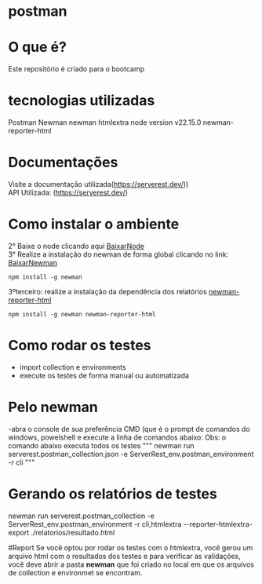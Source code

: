 # postman

# O que é?
Este repositório é criado para o bootcamp

# tecnologias utilizadas
Postman
Newman
newman htmlextra
node version  v22.15.0
newman-reporter-html

# Documentações
Visite a  documentação utilizada(https://serverest.dev/))<br/>
API Utilizada: (https://serverest.dev/)

# Como instalar o ambiente
2° Baixe o node clicando aqui [BaixarNode](https://nodejs.org/en/download)<br/>
3° Realize a instalação do newman de forma global clicando no link:   [BaixarNewman](https://www.npmjs.com/package/newman)<br/>
```
npm install -g newman 
```
3ºterceiro: realize a instalação da dependência dos relatórios [newman-reporter-html](https://www.npmjs.com/package/newman-reporter-html) 

```
npm install -g newman newman-reporter-html
```
# Como rodar os testes
- import collection e environments
- execute os testes de forma manual ou automatizada

# Pelo newman
-abra o console de sua preferência CMD (que é o prompt de comandos do windows, powelshell e execute a linha de comandos abaixo:
Obs: o comando abaixo executa todos os testes
"""
newman run serverest.postman_collection.json -e ServerRest_env.postman_environment -r cli
"""
 # Gerando os relatórios de testes

 newman run serverest.postman_collection -e ServerRest_env.postman_environment -r cli,htmlextra --reporter-htmlextra-export ./relatorios/resultado.html

#Report 
Se você optou por rodar os testes com o htmlextra, você gerou um arquivo html com o resultados dos testes e para verificar as validações, você deve abrir a pasta **newman** que foi criado no local em que os arquivos de collection e environmet se encontram.  
